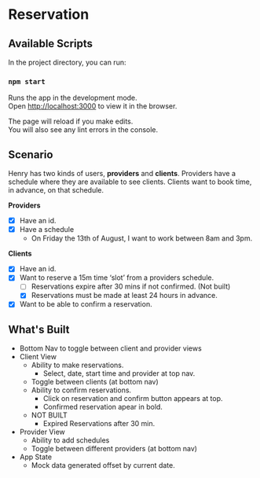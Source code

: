 # Reservation

## Available Scripts

In the project directory, you can run:

### `npm start`

Runs the app in the development mode.\
Open [http://localhost:3000](http://localhost:3000) to view it in the browser.

The page will reload if you make edits.\
You will also see any lint errors in the console.

## Scenario

Henry has two kinds of users, **providers** and **clients**. Providers have a schedule where they are available to see clients. Clients want to book time, in advance, on that schedule.

**Providers**

- [x] Have an id.
- [x] Have a schedule
  - On Friday the 13th of August, I want to work between 8am and 3pm.

**Clients**

- [x] Have an id.
- [x] Want to reserve a 15m time ‘slot’ from a providers schedule.
  - [ ] Reservations expire after 30 mins if not confirmed. (Not built)
  - [x] Reservations must be made at least 24 hours in advance.
- [x] Want to be able to confirm a reservation.

## What's Built
- Bottom Nav to toggle between client and provider views
- Client View
	- Ability to make reservations.
		- Select, date, start time and provider at top nav.
	- Toggle between clients (at bottom nav) 
	- Ability to confirm reservations.
		- Click on reservation and confirm button appears at top.
		- Confirmed reservation apear in bold.
	- NOT BUILT
		- Expired Reservations after 30 min.
- Provider View
	- Ability to add schedules
	- Toggle between different providers (at bottom nav) 
- App State
  - Mock data generated offset by current date.
